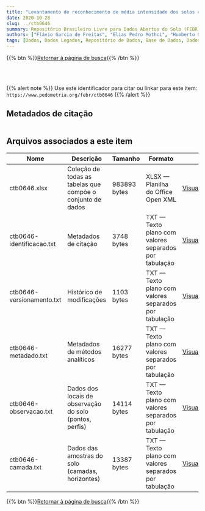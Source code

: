 ```yaml
---
title: "Levantamento de reconhecimento de média intensidade dos solos e avaliação da aptidão agrícola das terras da margem direita do Rio Paranã - Estado de Goiás"
date: 2020-10-28
slug: ../ctb0646
summary: Repositório Brasileiro Livre para Dados Abertos do Solo (FEBR) | A febre dos dados de solo no Brasil
authors: ["Flávio Garcia de Freitas", "Elias Pedro Mothci", "Humberto Gonçalves dos Santos", "Reinaldo Oscar Potter", "Roberto Chaves Ferreira", "Loiva Lizia Antonello", "Leandro Vettori", "Helio Pierantoni", "João Luiz R. de Souza", "José Lopes de Paula", "Maria Amélia de Moraes Duriez", "Ruth A. L. Johas", "Raphael M. Bloise", "José Flávio Dynia", "Gisa Nara C. Moreira", "Luiz Rainho S. Carneiro", "Franklin dos Santos Antunes", "Therezinha Costa Lima"]
tags: [Dados, Dados Legados, Repositório de Dados, Base de Dados, Dados Abertos]
---
```


<style>
div.alert > div {
    font-size: 0.8rem;
}
</style>

{{% btn %}}<a href="/febr/buscar/">Retornar à página de busca</a>{{% /btn %}}

<br>
<br>

{{% alert note %}}
Use este identificador para citar ou linkar para este item: `https://www.pedometria.org/febr/ctb0646`
{{% /alert %}}

## Metadados de citação

<table>
<!-- Fonte: https://gist.github.com/jfreels/6814721 -->
<script src="https://d3js.org/d3.v3.min.js" charset="utf-8"></script>
<script type='text/javascript' src='/febr/buscar/script.js'></script>
<script type='text/javascript'>
  d3.tsv('ctb0646-identificacao.txt',function (data) {
    var columns = ['campo', 'valor']
    tabulate(data, columns)
  })
</script>
</table>

## Arquivos associados a este item

<table style="width:100%">
  <thead>
    <tr>
      <th>Nome</th>
      <th>Descrição</th>
      <th>Tamanho</th>
      <th>Formato</th>
      <th></th>
    </tr>
  </thead>
  <tbody>
    <tr>
      <td>ctb0646.xlsx</td>
      <td>Coleção de todas as tabelas que compõe o conjunto de dados</td>
      <td>983893 bytes</td>
      <td>XLSX — Planilha do Office Open XML</td>
      <td><a href="https://cloud.utfpr.edu.br/index.php/s/Df6dhfzYJ1DDeso/download?path=%2Fctb0646&files=ctb0646.xlsx" class="btn btn-primary btn-block" role="button">Visualizar/Abrir</a></td>
    </tr>
    <tr>
      <td>ctb0646-identificacao.txt</td>
      <td>Metadados de citação</td>
      <td>3748 bytes</td>
      <td>TXT — Texto plano com valores separados por tabulação</td>
      <td><a href="https://cloud.utfpr.edu.br/index.php/s/Df6dhfzYJ1DDeso/download?path=%2Fctb0646&files=ctb0646-identificacao.txt" class="btn btn-primary btn-block" role="button">Visualizar/Abrir</a></td>
    </tr>
    <tr>
      <td>ctb0646-versionamento.txt</td>
      <td>Histórico de modificações</td>
      <td>1103 bytes</td>
      <td>TXT — Texto plano com valores separados por tabulação</td>
      <td><a href="https://cloud.utfpr.edu.br/index.php/s/Df6dhfzYJ1DDeso/download?path=%2Fctb0646&files=ctb0646-versionamento.txt" class="btn btn-primary btn-block" role="button">Visualizar/Abrir</a></td>
    </tr>
    <tr>
      <td>ctb0646-metadado.txt</td>
      <td>Metadados de métodos analíticos</td>
      <td>16277 bytes</td>
      <td>TXT — Texto plano com valores separados por tabulação</td>
      <td><a href="https://cloud.utfpr.edu.br/index.php/s/Df6dhfzYJ1DDeso/download?path=%2Fctb0646&files=ctb0646-metadado.txt" class="btn btn-primary btn-block" role="button">Visualizar/Abrir</a></td>
    </tr>
    <tr>
      <td>ctb0646-observacao.txt</td>
      <td>Dados dos locais de observação do solo (pontos, perfis)</td>
      <td>14114 bytes</td>
      <td>TXT — Texto plano com valores separados por tabulação</td>
      <td><a href="https://cloud.utfpr.edu.br/index.php/s/Df6dhfzYJ1DDeso/download?path=%2Fctb0646&files=ctb0646-observacao.txt" class="btn btn-primary btn-block" role="button">Visualizar/Abrir</a></td>
    </tr>
    <tr>
      <td>ctb0646-camada.txt</td>
      <td>Dados das amostras do solo (camadas, horizontes)</td>
      <td>13387 bytes</td>
      <td>TXT — Texto plano com valores separados por tabulação</td>
      <td><a href="https://cloud.utfpr.edu.br/index.php/s/Df6dhfzYJ1DDeso/download?path=%2Fctb0646&files=ctb0646-camada.txt" class="btn btn-primary btn-block" role="button">Visualizar/Abrir</a></td>
    </tr>
  </tbody>
</table>

{{% btn %}}<a href="/febr/buscar/">Retornar à página de busca</a>{{% /btn %}}
